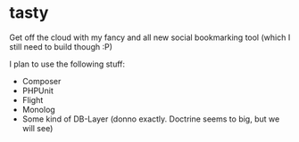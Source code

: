 tasty
=====

Get off the cloud with my fancy and all new social bookmarking tool (which I still need to build though :P)

I plan to use the following stuff:
* Composer
* PHPUnit
* Flight
* Monolog
* Some kind of DB-Layer (donno exactly. Doctrine seems to big, but we will see)
